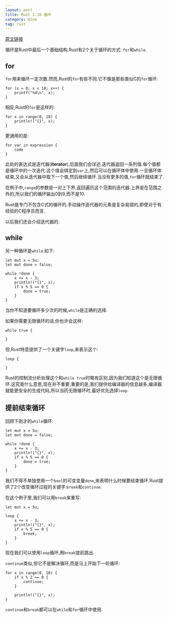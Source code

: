 ```yaml
---
layout: post
title: Rust 2.10 循环
category: mine
tag: rust
---
```


[原文链接][from]

循环是Rust中最后一个基础结构.Rust有2个关于循环的方式: `for`和`while`.

## for

`for`用来循环一定次数.然而,Rust的`for`有些不同.它不像是那些类似C的`for`循环:

    for (x = 0; x < 10; x++) {
        printf("%d\n", x);
    }

相反,Rust的`for`是这样的:

    for x in range(0, 10) {
        println!("{}", x);
    }

更通用的是:

    for var in expression {
        code
    }

此处的表达式是迭代器(**iterator**),后面我们会详述.迭代器返回一系列值.每个值都是循环中的一次迭代.这个值会绑定到`var`上,然后可以在循环体中使用.一旦循环体结束,又会从迭代器中取下一个值,然后继续循环.当没有更多的值,`for`循环就结束了.

在例子中,`range`的参数是一对上下界,返回遍历这个范围的迭代器.上界是在范围之外的,所以我们的循环输出0到9,而不是10.

Rust是专门不包含C式的循环的.手动操作迭代器的元素是复杂易错的,即使对于有经验的C程序员而言.

以后我们还会介绍迭代器的.

## while

另一种循环是`while`.如下:

    let mut x = 5u;
    let mut done = false;

    while !done {
        x += x - 3;
        println!("{}", x);
        if x % 5 == 0 {
            done = true;
        }
    }

当你不知道要循环多少次的时候,`while`是正确的选择.

如果你需要无限循环的话,你也许会这样:

    while true {
    
    }

但,Rust特意提供了一个关键字`loop`,来表示这个:

    loop {
    
    }

Rust的控制流分析处理这个和`while true`时略有区别,因为我们知道这个是无限循环.这究竟什么意思,现在并不重要,重要的是,我们提供给编译器的信息越多,编译器就能更安全的生成代码,所以当药无限循环时,最好优先选择`loop`.

## 提前结束循环

回顾下刚才的`while`循环:

    let mut x = 5u;
    let mut done = false;

    while !done {
        x += x - 3;
        println!("{}", x);
        if x % 5 == 0 {
            done = true;
        }
    }

我们不得不单独使用一个`bool`的可变变量`done`,来表明什么时候要结束循环.Rust提供了2个改变循环过程的关键字:`break`和`continue`.

在这个例子里,我们可以用`break`来重写:

    let mut x = 5u;

    loop { 
        x += x - 3;
        println!("{}", x);
        if x % 5 == 0 {
            break;
        }
    }

现在我们可以使用`loop`循环,用`break`提前跳出.

`continue`类似,但它不是解决循环,而是马上开始下一轮循环:

    for x in range(0, 10) {
        if x % 2 == 0 {
            continue;
        }

        println!("{}", x);
    }
    
`continue`和`break`都可以在`while`和`for`循环中使用.
    
[from]: http://doc.rust-lang.org/book/looping.html
